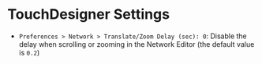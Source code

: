 # TouchDesigner Settings

- `Preferences > Network > Translate/Zoom Delay (sec): 0`: Disable the delay when scrolling or zooming in the Network Editor (the default value is `0.2`)

